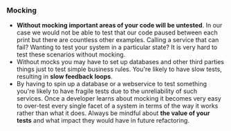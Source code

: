 ### Mocking

* **Without mocking important areas of your code will be untested**. In our case we would not be able to test that our code paused between each print but there are countless other examples. Calling a service that can fail? Wanting to test your system in a particular state? It is very hard to test these scenarios without mocking.
* Without mocks you may have to set up databases and other third parties things just to test simple business rules. You're likely to have slow tests, resulting in **slow feedback loops**.
* By having to spin up a database or a webservice to test something you're likely to have fragile tests due to the unreliability of such services.
Once a developer learns about mocking it becomes very easy to over-test every single facet of a system in terms of the way it works rather than what it does. Always be mindful about **the value of your tests** and what impact they would have in future refactoring.